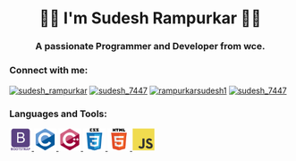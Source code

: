 <h1 align="center">👨‍💻 I'm Sudesh Rampurkar 👨‍💻</h1>
<h3 align="center">A passionate Programmer and Developer from wce.</h3>

<h3 align="left">Connect with me:</h3>
<p align="left">
<a href="https://instagram.com/sudesh_rampurkar" target="blank"><img align="center" src="https://raw.githubusercontent.com/rahuldkjain/github-profile-readme-generator/master/src/images/icons/Social/instagram.svg" alt="sudesh_rampurkar" height="30" width="40" /></a>
<a href="https://www.codechef.com/users/sudesh_7447" target="blank"><img align="center" src="https://cdn.jsdelivr.net/npm/simple-icons@3.1.0/icons/codechef.svg" alt="sudesh_7447" height="30" width="40" /></a>
<a href="https://www.hackerrank.com/rampurkarsudesh1" target="blank"><img align="center" src="https://raw.githubusercontent.com/rahuldkjain/github-profile-readme-generator/master/src/images/icons/Social/hackerrank.svg" alt="rampurkarsudesh1" height="30" width="40" /></a>
<a href="https://codeforces.com/profile/sudesh_7447" target="blank"><img align="center" src="https://cdn.jsdelivr.net/npm/simple-icons@3.0.1/icons/codeforces.svg" alt="sudesh_7447" height="30" width="40" /></a>
</p>

<h3 align="left">Languages and Tools:</h3>
<p align="left"> <a href="https://getbootstrap.com" target="_blank"> <img src="https://raw.githubusercontent.com/devicons/devicon/master/icons/bootstrap/bootstrap-plain-wordmark.svg" alt="bootstrap" width="40" height="40"/> </a> <a href="https://www.cprogramming.com/" target="_blank"> <img src="https://raw.githubusercontent.com/devicons/devicon/master/icons/c/c-original.svg" alt="c" width="40" height="40"/> </a> <a href="https://www.w3schools.com/cpp/" target="_blank"> <img src="https://raw.githubusercontent.com/devicons/devicon/master/icons/cplusplus/cplusplus-original.svg" alt="cplusplus" width="40" height="40"/> </a> <a href="https://www.w3schools.com/css/" target="_blank"> <img src="https://raw.githubusercontent.com/devicons/devicon/master/icons/css3/css3-original-wordmark.svg" alt="css3" width="40" height="40"/> </a> <a href="https://www.w3.org/html/" target="_blank"> <img src="https://raw.githubusercontent.com/devicons/devicon/master/icons/html5/html5-original-wordmark.svg" alt="html5" width="40" height="40"/> </a> <a href="https://developer.mozilla.org/en-US/docs/Web/JavaScript" target="_blank"> <img src="https://raw.githubusercontent.com/devicons/devicon/master/icons/javascript/javascript-original.svg" alt="javascript" width="40" height="40"/> </a> </p>
